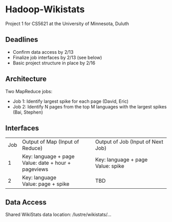 # Hadoop-Wikistats
Project 1 for CS5621 at the University of Minnesota, Duluth

## Deadlines
* Confirm data access by 2/13
* Finalize job interfaces by 2/13 (see below)
* Basic project structure in place by 2/16

## Architecture
Two MapReduce jobs:
* Job 1: Identify largest spike for each page (David, Eric)
* Job 2: Identify N pages from the top M languages with the largest spikes (Bai, Stephen)

## Interfaces

<table>
<tr><td>Job</td><td>Output of Map (Input of Reduce)</td><td>Output of Job (Input of Next Job)</td></tr>
<tr><td>1</td><td>Key: language + page<br/>Value: date + hour + pageviews</td><td>Key: language + page<br/>Value: spike</td></tr>
<tr><td>2</td><td>Key: language<br/>Value: page + spike</td><td>TBD</td></tr>
</table>

## Data Access
Shared WikiStats data location:
  /lustre/wikistats/...
